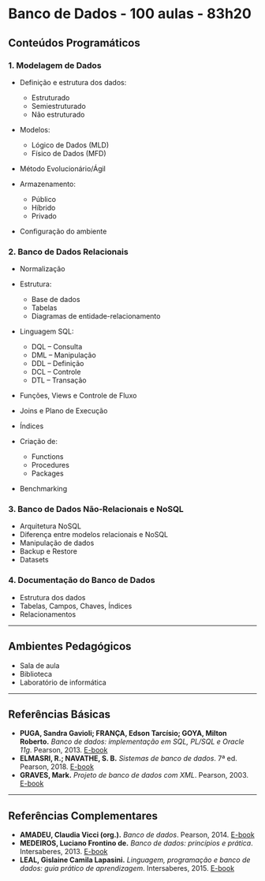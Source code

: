 # Banco de Dados - 100 aulas - 83h20

## Conteúdos Programáticos

### 1. Modelagem de Dados

* Definição e estrutura dos dados:

  * Estruturado
  * Semiestruturado
  * Não estruturado
* Modelos:

  * Lógico de Dados (MLD)
  * Físico de Dados (MFD)
* Método Evolucionário/Ágil
* Armazenamento:

  * Público
  * Híbrido
  * Privado
* Configuração do ambiente

### 2. Banco de Dados Relacionais

* Normalização
* Estrutura:

  * Base de dados
  * Tabelas
  * Diagramas de entidade-relacionamento
* Linguagem SQL:

  * DQL – Consulta
  * DML – Manipulação
  * DDL – Definição
  * DCL – Controle
  * DTL – Transação
* Funções, Views e Controle de Fluxo
* Joins e Plano de Execução
* Índices
* Criação de:

  * Functions
  * Procedures
  * Packages
* Benchmarking

### 3. Banco de Dados Não-Relacionais e NoSQL

* Arquitetura NoSQL
* Diferença entre modelos relacionais e NoSQL
* Manipulação de dados
* Backup e Restore
* Datasets

### 4. Documentação do Banco de Dados

* Estrutura dos dados
* Tabelas, Campos, Chaves, Índices
* Relacionamentos

---

## Ambientes Pedagógicos

* Sala de aula
* Biblioteca
* Laboratório de informática

---

## Referências Básicas

* **PUGA, Sandra Gavioli; FRANÇA, Edson Tarcísio; GOYA, Milton Roberto.** *Banco de dados: implementação em SQL, PL/SQL e Oracle 11g*. Pearson, 2013. [E-book](https://plataforma.bvirtual.com.br)
* **ELMASRI, R.; NAVATHE, S. B.** *Sistemas de banco de dados*. 7ª ed. Pearson, 2018. [E-book](https://plataforma.bvirtual.com.br)
* **GRAVES, Mark.** *Projeto de banco de dados com XML*. Pearson, 2003. [E-book](https://plataforma.bvirtual.com.br)

---

## Referências Complementares

* **AMADEU, Claudia Vicci (org.).** *Banco de dados*. Pearson, 2014. [E-book](https://plataforma.bvirtual.com.br)
* **MEDEIROS, Luciano Frontino de.** *Banco de dados: princípios e prática*. Intersaberes, 2013. [E-book](https://plataforma.bvirtual.com.br)
* **LEAL, Gislaine Camila Lapasini.** *Linguagem, programação e banco de dados: guia prático de aprendizagem*. Intersaberes, 2015. [E-book](https://plataforma.bvirtual.com.br)
